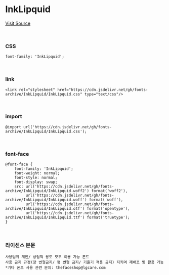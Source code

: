 # InkLipquid

[Visit Source](https://carpe-diem-your-life.tistory.com/30)

&nbsp;

### CSS

```
font-family: 'InkLipquid';
```

&nbsp;

### link

```
<link rel="stylesheet" href="https://cdn.jsdelivr.net/gh/fonts-archive/InkLipquid/InkLipquid.css" type="text/css"/>
```

&nbsp;

### import

```
@import url('https://cdn.jsdelivr.net/gh/fonts-archive/InkLipquid/InkLipquid.css');
```

&nbsp;

### font-face

```
@font-face {
    font-family: 'InkLipquid';
    font-weight: normal;
    font-style: normal;
    font-display: swap;
    src: url('https://cdn.jsdelivr.net/gh/fonts-archive/InkLipquid/InkLipquid.woff2') format('woff2'),
         url('https://cdn.jsdelivr.net/gh/fonts-archive/InkLipquid/InkLipquid.woff') format('woff'),
         url('https://cdn.jsdelivr.net/gh/fonts-archive/InkLipquid/InkLipquid.otf') format('opentype'),
         url('https://cdn.jsdelivr.net/gh/fonts-archive/InkLipquid/InkLipquid.ttf') format('truetype');
}
```

&nbsp;

### 라이센스 본문

```
사용범위 개인/ 상업적 용도 모두 이용 가능 폰트 
사용 금지 규정(장 변형금지/ 평 변형 금지/ 기울기 적용 금지) 지키며 재배포 및 활용 가능 
*기타 폰트 사용 관련 문의: thefaceshop@lgcare.com
```

